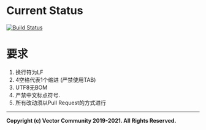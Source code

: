 # Current Status
[![Build Status](https://travis-ci.com/vec-public/vec.config.general.svg?branch=main)](https://travis-ci.com/vec-public/vec.config.general)

# 要求
1. 换行符为LF
2. 4空格代表1个缩进 (严禁使用TAB)
3. UTF8无BOM
4. 严禁中文标点符号.
5. 所有改动须以Pull Request的方式进行

___
**Copyright (c) Vector Community 2019-2021. All Rights Reserved.**